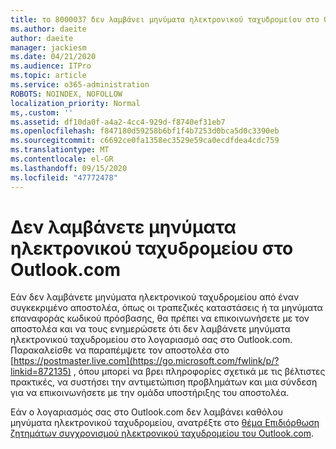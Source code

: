 ```yaml
---
title: το 8000037 δεν λαμβάνει μηνύματα ηλεκτρονικού ταχυδρομείου στο Outlook.com
ms.author: daeite
author: daeite
manager: jackiesm
ms.date: 04/21/2020
ms.audience: ITPro
ms.topic: article
ms.service: o365-administration
ROBOTS: NOINDEX, NOFOLLOW
localization_priority: Normal
ms,.custom: ''
ms.assetid: df10da0f-a4a2-4cc4-929d-f8740ef31eb7
ms.openlocfilehash: f847180d59258b6bf1f4b7253d0bca5d0c3390eb
ms.sourcegitcommit: c6692ce0fa1358ec3529e59ca0ecdfdea4cdc759
ms.translationtype: MT
ms.contentlocale: el-GR
ms.lasthandoff: 09/15/2020
ms.locfileid: "47772478"
---
```

# <a name="not-receiving-mail-in-outlookcom"></a>Δεν λαμβάνετε μηνύματα ηλεκτρονικού ταχυδρομείου στο Outlook.com

Εάν δεν λαμβάνετε μηνύματα ηλεκτρονικού ταχυδρομείου από έναν συγκεκριμένο αποστολέα, όπως οι τραπεζικές καταστάσεις ή τα μηνύματα επαναφοράς κωδικού πρόσβασης, θα πρέπει να επικοινωνήσετε με τον αποστολέα και να τους ενημερώσετε ότι δεν λαμβάνετε μηνύματα ηλεκτρονικού ταχυδρομείου στο λογαριασμό σας στο Outlook.com. Παρακαλείσθε να παραπέμψετε τον αποστολέα στο [https://postmaster.live.com](https://go.microsoft.com/fwlink/p/?linkid=872135) , όπου μπορεί να βρει πληροφορίες σχετικά με τις βέλτιστες πρακτικές, να συστήσει την αντιμετώπιση προβλημάτων και μια σύνδεση για να επικοινωνήσετε με την ομάδα υποστήριξης του αποστολέα.
  
Εάν ο λογαριασμός σας στο Outlook.com δεν λαμβάνει καθόλου μηνύματα ηλεκτρονικού ταχυδρομείου, ανατρέξτε στο [θέμα Επιδιόρθωση ζητημάτων συγχρονισμού ηλεκτρονικού ταχυδρομείου του Outlook.com](https://go.microsoft.com/fwlink/p/?linkid=874363).
  

